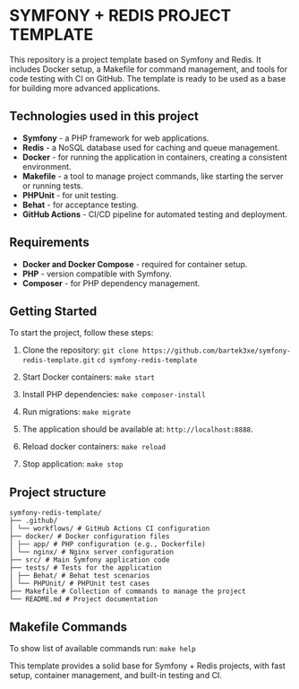 # SYMFONY + REDIS PROJECT TEMPLATE

This repository is a project template based on Symfony and Redis.
It includes Docker setup, a Makefile for command management, and tools for code testing with CI on GitHub.
The template is ready to be used as a base for building more advanced applications.

## Technologies used in this project

- **Symfony** - a PHP framework for web applications.
- **Redis** - a NoSQL database used for caching and queue management.
- **Docker** - for running the application in containers, creating a consistent environment.
- **Makefile** - a tool to manage project commands, like starting the server or running tests.
- **PHPUnit** - for unit testing.
- **Behat** - for acceptance testing.
- **GitHub Actions** - CI/CD pipeline for automated testing and deployment.

## Requirements

- **Docker and Docker Compose** - required for container setup.
- **PHP** - version compatible with Symfony.
- **Composer** - for PHP dependency management.

## Getting Started

To start the project, follow these steps:

1. Clone the repository:
```git clone https://github.com/bartek3xe/symfony-redis-template.git```
```cd symfony-redis-template```

2. Start Docker containers:
```make start```

3. Install PHP dependencies:
```make composer-install```

4. Run migrations:
```make migrate```

5. The application should be available at: ```http://localhost:8888```.

6. Reload docker containers:
```make reload```

7. Stop application:
```make stop```

## Project structure
```
symfony-redis-template/
├── .github/
│ └── workflows/ # GitHub Actions CI configuration
├── docker/ # Docker configuration files
│ ├── app/ # PHP configuration (e.g., Dockerfile)
│ └── nginx/ # Nginx server configuration
├── src/ # Main Symfony application code
├── tests/ # Tests for the application
│ ├── Behat/ # Behat test scenarios
│ └── PHPUnit/ # PHPUnit test cases
├── Makefile # Collection of commands to manage the project
└── README.md # Project documentation
```

## Makefile Commands
To show list of available commands run:
```make help```

This template provides a solid base for Symfony + Redis projects, with fast setup, container management, and built-in testing and CI.
